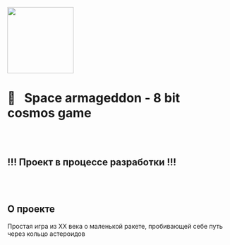 [<img src="https://storage.googleapis.com/cms-storage-bucket/6a07d8a62f4308d2b854.svg"  width="150">](https://flutter.dev/) 
#  🚀&nbsp;&nbsp; Space armageddon - 8 bit cosmos game
<br/>
<br/>

## !!! Проект в процессе разработки !!!
<br/>
<br/>
<!--
<p align="center">
  <img src="https://github.com/RNOVOSELOV/flutter_gift_manager/blob/main/resources/gift.gif" width="210" height="420" />
</p>
-->

## О проекте

Простая игра из XX века о маленькой ракете, пробивающей себе путь через кольцо астероидов

<!--
## Развитие проекта

### Версия 1.0

- Реализован интерфейс, возможность создавать и сохранять подарки.
-->
